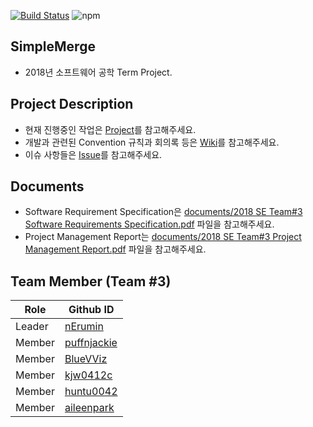 [![Build Status](https://travis-ci.com/nErumin/SimpleMerge.svg?token=DWkm3fjsitd9ZGEoCdte&branch=master)](https://travis-ci.com/nErumin/SimpleMerge)
![npm](https://img.shields.io/badge/lang-java-orange.svg)
## SimpleMerge
- 2018년 소프트웨어 공학 Term Project.

## Project Description
- 현재 진행중인 작업은 [Project](https://github.com/nErumin/SimpleMerge/projects)를 참고해주세요.
- 개발과 관련된 Convention 규칙과 회의록 등은 [Wiki](https://github.com/nErumin/SimpleMerge/wiki)를 참고해주세요.
- 이슈 사항들은 [Issue](https://github.com/nErumin/SimpleMerge/issues)를 참고해주세요.

## Documents
- Software Requirement Specification은 [documents/2018 SE Team#3 Software Requirements Specification.pdf](https://github.com/nErumin/SimpleMerge/blob/master/documents/2018%20SE%20Team%233%20Software%20Requirements%20Specification.pdf) 파일을 참고해주세요.
- Project Management Report는 [documents/2018 SE Team#3 Project Management Report.pdf](https://github.com/nErumin/SimpleMerge/blob/document_lumin/documents/2018%20SE%20Team%233%20Project%20Management%20Report.pdf) 파일을 참고해주세요.

## Team Member (Team #3)
Role   | Github ID                                     |
-------|-----------------------------------------------| 
Leader | [nErumin](https://github.com/nErumin)         |
Member | [puffnjackie](https://github.com/puffnjackie) |
Member | [BlueVViz](https://github.com/BlueVViz)       |
Member | [kjw0412c](https://github.com/kjw0412c)       |
Member | [huntu0042](https://github.com/huntu0042)     |
Member | [aileenpark](https://github.com/aileenpark)   |
